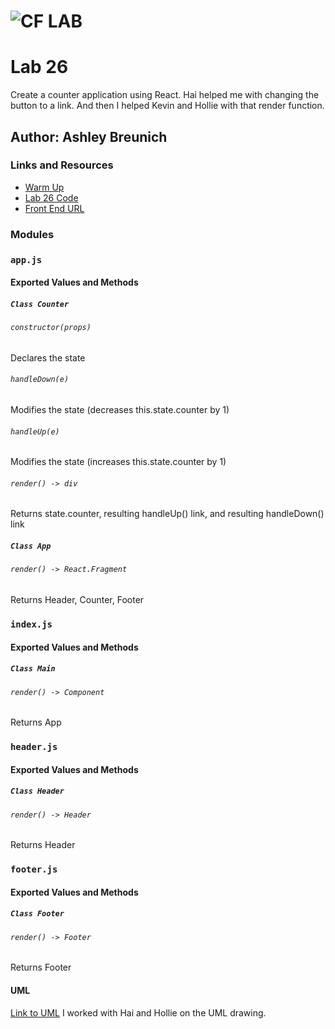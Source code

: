 ![CF](http://i.imgur.com/7v5ASc8.png) LAB
=================================================

# Lab 26
Create a counter application using React. Hai helped me with changing the button to a link. And then I helped Kevin and Hollie with that render function. 

## Author: Ashley Breunich

### Links and Resources
* [Warm Up](https://repl.it/@ashbreu/destructuring-and-spread)
* [Lab 26 Code](https://codesandbox.io/s/61z77944nk)
* [Front End URL](https://61z77944nk.codesandbox.io/)

### Modules

### `app.js`
#### Exported Values and Methods

##### `Class Counter`

###### `constructor(props)`
Declares the state

###### `handleDown(e)`
Modifies the state (decreases this.state.counter by 1)

###### `handleUp(e)`
Modifies the state (increases this.state.counter by 1)

###### `render() -> div`
Returns state.counter, resulting handleUp() link, and resulting handleDown() link

##### `Class App`

###### `render() -> React.Fragment`
Returns Header, Counter, Footer

### `index.js`
#### Exported Values and Methods

##### `Class Main`

###### `render() -> Component`
Returns App

### `header.js`
#### Exported Values and Methods

##### `Class Header`

###### `render() -> Header`
Returns Header

### `footer.js`
#### Exported Values and Methods

##### `Class Footer`

###### `render() -> Footer`
Returns Footer

#### UML
[Link to UML](assets/lab-26-uml.jpg)
I worked with Hai and Hollie on the UML drawing. 